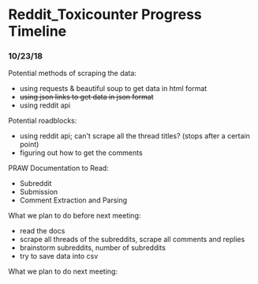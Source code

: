 # Reddit_Toxicounter Progress Timeline
### 10/23/18
Potential methods of scraping the data:
- using requests & beautiful soup to get data in html format
- ~~using json links to get data in json format~~
- using reddit api

Potential roadblocks:
- using reddit api; can't scrape all the thread titles? (stops after a certain point)
- figuring out how to get the comments

PRAW Documentation to Read:
- Subreddit
- Submission
- Comment Extraction and Parsing

What we plan to do before next meeting:
- read the docs
- scrape all threads of the subreddits, scrape all comments and replies
- brainstorm subreddits, number of subreddits
- try to save data into csv

What we plan to do next meeting:
